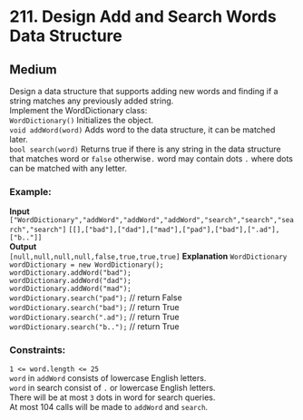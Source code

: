 # 211. Design Add and Search Words Data Structure

## Medium

Design a data structure that supports adding new words and finding if a string matches any previously added string.    
Implement the WordDictionary class:   
`WordDictionary()` Initializes the object.  
`void addWord(word)` Adds word to the data structure, it can be matched later.  
`bool search(word)` Returns true if there is any string in the data structure that matches word or `false` otherwise`.` word may contain dots `.` where dots can be matched with any letter.  

### Example:
**Input**  
`["WordDictionary","addWord","addWord","addWord","search","search","search","search"]`
`[[],["bad"],["dad"],["mad"],["pad"],["bad"],[".ad"],["b.."]]`  
**Output**  
`[null,null,null,null,false,true,true,true]`
**Explanation**
`WordDictionary wordDictionary = new WordDictionary();`  
`wordDictionary.addWord("bad");`  
`wordDictionary.addWord("dad");`  
`wordDictionary.addWord("mad");`  
`wordDictionary.search("pad");` // return False  
`wordDictionary.search("bad");` // return True  
`wordDictionary.search(".ad");` // return True  
`wordDictionary.search("b..");` // return True

### Constraints:

`1 <= word.length <= 25`  
`word` in `addWord` consists of lowercase English letters.  
`word` in search consist of `.` or lowercase English letters.  
There will be at most `3` dots in word for search queries.  
At most 104 calls will be made to `addWord` and `search`.  